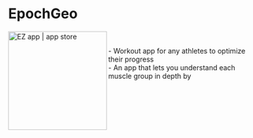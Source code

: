 # EpochGeo
<img align="left" alt="EZ app | app store" width="200px" src="https://raw.githubusercontent.com/Michael9905/Epoch/epoch.png" /><br>

<p> - Workout app for any athletes to optimize their progress <br>
     - An app that lets you understand each muscle group in depth by <br>
